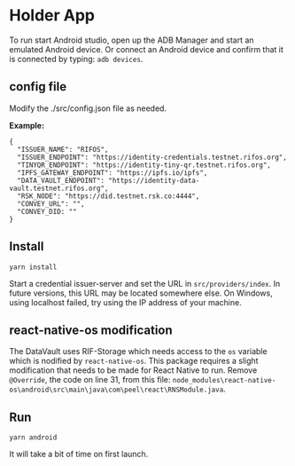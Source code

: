 # Holder App

To run start Android studio, open up the ADB Manager and start an emulated Android device. Or connect an Android device and confirm that it is connected by typing: `adb devices`.


## config file

Modify the ./src/config.json file as needed.

**Example:**

```
{
  "ISSUER_NAME": "RIFOS",
  "ISSUER_ENDPOINT": "https://identity-credentials.testnet.rifos.org",
  "TINYQR_ENDPOINT": "https://identity-tiny-qr.testnet.rifos.org",
  "IPFS_GATEWAY_ENDPOINT": "https://ipfs.io/ipfs",
  "DATA_VAULT_ENDPOINT": "https://identity-data-vault.testnet.rifos.org",
  "RSK_NODE": "https://did.testnet.rsk.co:4444",
  "CONVEY_URL": "",
  "CONVEY_DID: ""
}
```

## Install
```
yarn install
```

Start a credential issuer-server and set the URL in `src/providers/index`. In future versions, this URL may be located somewhere else. On Windows, using localhost failed, try using the IP address of your machine.

## react-native-os modification

The DataVault uses RIF-Storage which needs access to the `os` variable which is nodified by `react-native-os`. This package requires a slight modification that needs to be made for React Native to run. Remove `@Override`, the code on line 31, from this file: `node_modules\react-native-os\android\src\main\java\com\peel\react\RNSModule.java`.

## Run
```
yarn android
```

It will take a bit of time on first launch.